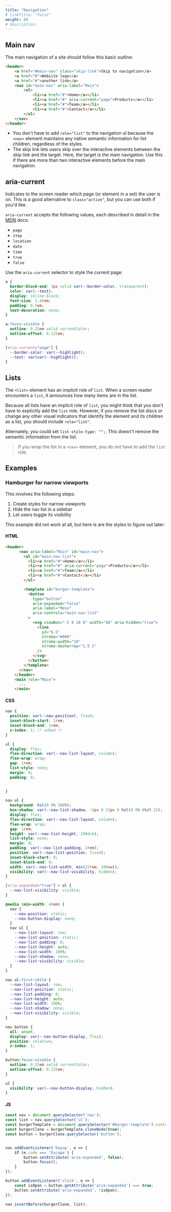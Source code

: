 ```yaml
---
title: "Navigation"
# linkTitle: "Focus"
weight: 80
# description:
---
```



## Main nav

The main navigation of a site should follow this basic outline:

```html
<header>
    <a href="#main-nav" class="skip-link">Skip to navigation</a>
    <a href="#">Website logo</a>
    <a href="#">another link</a>
    <nav id="main-nav" aria-label="Main">
        <ul>
            <li><a href="#">Home</a></li>
            <li><a href="#" aria-current="page">Products</a></li>
            <li><a href="#">Team</a></li>
            <li><a href="#">Contact</a></li>
        </ul>
    </nav>
</header>
```
- You don't have to add `role="list"` to the navigation ul because the `<nav>` element maintains any native semantic information for list children, regardless of the styles.
- The skip link lets users skip over the interactive elements between the skip link and the target. Here, the target is the main navigation. Use this if there are more than two interactive elements before the main navigation.


## aria-current

Indicates to the screen reader which page (or element in a set) the user is on. This is a good alternative to `class="active"`, but you can use both if you'd like.

`aria-current` accepts the following values, each described in detail in the [MDN](https://developer.mozilla.org/en-US/docs/Web/Accessibility/ARIA/Reference/Attributes/aria-current#values) docs:
- `page`
- `step`
- `location`
- `date`
- `time`
- `true`
- `false`



Use the `aria-current` selector to style the current page:

```css
a {
  border-block-end: 3px solid var(--border-color, transparent);
  color: var(--text);
  display: inline-block;
  font-size: 1.4rem;
  padding: 0.5em;
  text-decoration: none;
}

a:focus-visible {
  outline: 0.25em solid currentColor;
  outline-offset: 0.125em;
}

[aria-current="page"] {
  --border-color: var(--highlight);
  --text: var(var(--highlight));
}
```

## Lists

The `<list>` element has an implicit role of `list`. When a screen reader encounters a `list`, it announces how many items are in the list.

Because all lists have an implicit role of `list`, you might think that you don't have to explicitly add the `list` role. However, if you remove the list discs or change any other visual indicators that identify the element and its children as a list, you should include `role="list"`.

Alternately, you could set `list-style-type: "";`. This doesn't remove the semantic information from the list.

> If you wrap the list in a `<nav>` element, you do not have to add the `list` role.


## Examples

### Hamburger for narrow viewports

This involves the following steps:
1. Create styles for narrow viewports
2. Hide the nav list in a sidebar
3. Let users toggle its visibility

This example did not work at all, but here is are the styles to figure out later:

#### HTML

```html
<header>
      <nav aria-label="Main" id="main-nav">
        <ul id="main-nav-list">
          <li><a href="#">Home</a></li>
          <li><a href="#" aria-current="page">Products</a></li>
          <li><a href="#">Team</a></li>
          <li><a href="#">Contact</a></li>
        </ul>

        <template id="burger-template">
          <button
            type="button"
            aria-expanded="false"
            aria-label="Menu"
            aria-controls="main-nav-list"
          >
            <svg viewBox="-5 0 10 8" width="40" aria-hidden="true">
              <line
                y2="6.5"
                stroke="#000"
                stroke-width="10"
                stroke-dasharray="1.5 1"
              />
            </svg>
          </button>
        </template>
      </nav>
    </header>
    <main role="Main">
      ...
    </main>
```

#### CSS

```css
nav {
  position: var(--nav-position), fixed;
  inset-block-start: 1rem;
  inset-block-end: 1rem;
  z-index: 1; /* added */
}

ul {
  display: flex;
  flex-direction: var(--nav-list-layout, column);
  flex-wrap: wrap;
  gap: 1rem;
  list-style: none;
  margin: 0;
  padding: 0;

  
}

nav ul {
  background: hsl(0 0% 100%);
  box-shadow: var(--nav-list-shadow, -5px 0 11px 0 hsl(0 0% 0%/0.2));
  display: flex;
  flex-direction: var(--nav-list-layout, column);
  flex-wrap: wrap;
  gap: 1rem;
  height: var(--nav-list-height, 100dvh);
  list-style: none;
  margin: 0;
  padding: var(--nav-list-padding, 2rem);
  position: var(--nav-list-position, fixed);
  inset-block-start: 0;
  inset-block-end: 0;
  width: var(--nav-list-width, min(22rem, 100vw));
  visibility: var(--nav-list-visibility, hidden);
}

[aria-expanded="true"] + ul {
  --nav-list-visibility: visible;
}

@media (min-width: 48em) {
  nav {
    --nav-position: static;
    --nav-button-display: none;
  }
  nav ul {
    --nav-list-layout: row;
    --nav-list-position: static;
    --nav-list-padding: 0;
    --nav-list-height: auto;
    --nav-list-width: 100%;
    --nav-list-shadow: none;
    --nav-list-visibility: visible;
  }
}

nav ul:first-child {
  --nav-list-layout: row;
  --nav-list-position: static;
  --nav-list-padding: 0;
  --nav-list-height: auto;
  --nav-list-width: 100%;
  --nav-list-shadow: none;
  --nav-list-visibility: visible;
}

nav button {
  all: unset;
  display: var(--nav-button-display, flex);
  position: relative;
  z-index: 1;
}

button:focus-visible {
  outline: 0.25em solid currentColor;
  outline-offset: 0.125em;
}

ul {
  visibility: var(--nav-button-display, hidden);
}
```

#### JS

```js
const nav = document.querySelector('nav');
const list = nav.querySelector('ul');
const burgerTemplate = document.querySelector('#burger-template').content;
const burgerClone = burgerTemplate.cloneNode(true);
const button = burgerClone.querySelector('button');


nav.addEventListener('keyup', e => {
    if (e.code === 'Escape') {
        button.setAttribute('aria-expanded', false);
        button.focus();
    }
});

button.addEventListener('click', e => {
    const isOpen = button.getAttribute('aria-expanded') === true;
    button.setAttribute('aria-expanded', !isOpen);
});

nav.insertBefore(burgerClone, list);
```
